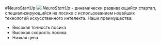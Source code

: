 #NeuroStartUp
![](https://netology-code.github.io/git-homeworks/introduction/assets/logo.png)
*NeuroStartUp* - динамически развивающийся стартап, специализирующийся на посике с использованием новейших технологий искусственного интелекта.
Наши преимущества:
* Высокая точность посика
* Высокая скорость посика
* Низкая цена